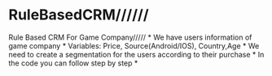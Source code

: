 # RuleBasedCRM//////
Rule Based CRM For Game Company/////  *
We have users information of game company  *
Variables: Price, Source(Android/IOS), Country,Age   *
We need to create a segmentation for the users according to their purchase  *
In the code you can follow step by step  *
